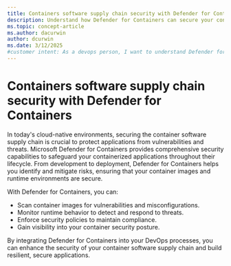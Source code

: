 ```yaml
---
title: Containers software supply chain security with Defender for Containers
description: Understand how Defender for Containers can secure your containers software supply chain.
ms.topic: concept-article
ms.author: dacurwin
author: dcurwin
ms.date: 3/12/2025
#customer intent: As a devops person, I want to understand Defender for Containers can secure my containers software supply chain.
---
```


# Containers software supply chain security with Defender for Containers

In today's cloud-native environments, securing the container software supply chain is crucial to protect applications from vulnerabilities and threats. Microsoft Defender for Containers provides comprehensive security capabilities to safeguard your containerized applications throughout their lifecycle. From development to deployment, Defender for Containers helps you identify and mitigate risks, ensuring that your container images and runtime environments are secure.

With Defender for Containers, you can:
- Scan container images for vulnerabilities and misconfigurations.
- Monitor runtime behavior to detect and respond to threats.
- Enforce security policies to maintain compliance.
- Gain visibility into your container security posture.

By integrating Defender for Containers into your DevOps processes, you can enhance the security of your container software supply chain and build resilient, secure applications.

